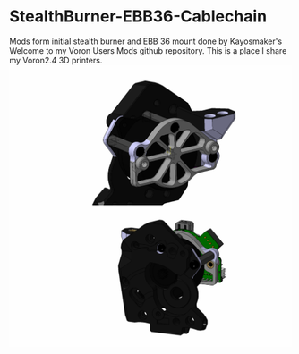 # StealthBurner-EBB36-Cablechain
Mods form initial stealth burner and EBB 36 mount done by Kayosmaker's 
Welcome to my Voron Users Mods github repository. This is a place I share my Voron2.4 3D printers.
![image](https://raw.githubusercontent.com/wdeighton/StealthBurner-EBB36-Cablechain/c234901336ea0ede566c285ce7259778858af6f6/back.png)
![image](https://raw.githubusercontent.com/wdeighton/StealthBurner-EBB36-Cablechain/c234901336ea0ede566c285ce7259778858af6f6/front.png)
